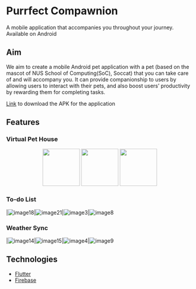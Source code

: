 # Purrfect Compawnion
A mobile application that accompanies you throughout your journey.
Available on Android

## Aim
We aim to create a mobile Android pet application with a pet (based on the mascot of NUS School of Computing(SoC), Soccat) that you can take care of and will accompany you. It can provide companionship to users by allowing users to interact with their pets, and also boost users’ productivity by rewarding them for completing tasks.

[Link](https://drive.google.com/file/d/1Kuw2995rGubtP289-kl44d_2h9WtI1dA/view?usp=sharing) to download the APK for the application

## Features
### Virtual Pet House
<p align="middle">
  <img src = "https://user-images.githubusercontent.com/97380048/182769289-bedc9cde-f67e-4e5c-96c8-aa843affba61.png" width="100"/>
  <img src = "https://user-images.githubusercontent.com/97380048/182769380-d20c746a-acd4-4a25-b4c1-ca9277dc5638.png" width="100"/>
  <img src = "https://user-images.githubusercontent.com/97380048/182769342-ea669ca0-7cc9-4a95-8841-4a9b72ce0b64.png" width="100"/>
</p>

### To-do List
|![image18](https://user-images.githubusercontent.com/97380048/182769483-7da512e5-abc7-403b-a0d2-a7259ef9f9ed.png)|![image21](https://user-images.githubusercontent.com/97380048/182769486-90af4ef9-7fc4-49f3-a3fb-77fa0fc1a23a.png)|![image3](https://user-images.githubusercontent.com/97380048/182769489-31f19b32-a563-43f5-9eb4-067b7ea8f504.png)|![image8](https://user-images.githubusercontent.com/97380048/182769474-79fbcac5-3cd6-4f6d-adb9-72ea0ac20503.png)

### Weather Sync
|![image14](https://user-images.githubusercontent.com/97380048/182769561-6f64b5d2-aa43-4f37-b83f-afeed8580946.png)|![image15](https://user-images.githubusercontent.com/97380048/182769563-e87dbf07-999b-49c3-b880-ecd5e6d0a1ab.png)|![image4](https://user-images.githubusercontent.com/97380048/182769565-debd3b3a-65f4-4757-a899-c8416787b678.png)|![image9](https://user-images.githubusercontent.com/97380048/182769553-6cf6851b-9b67-4aa8-bd2c-57abff9625ec.png)
## Technologies
- [Flutter](https://flutter.dev/)
- [Firebase](https://firebase.google.com/)

